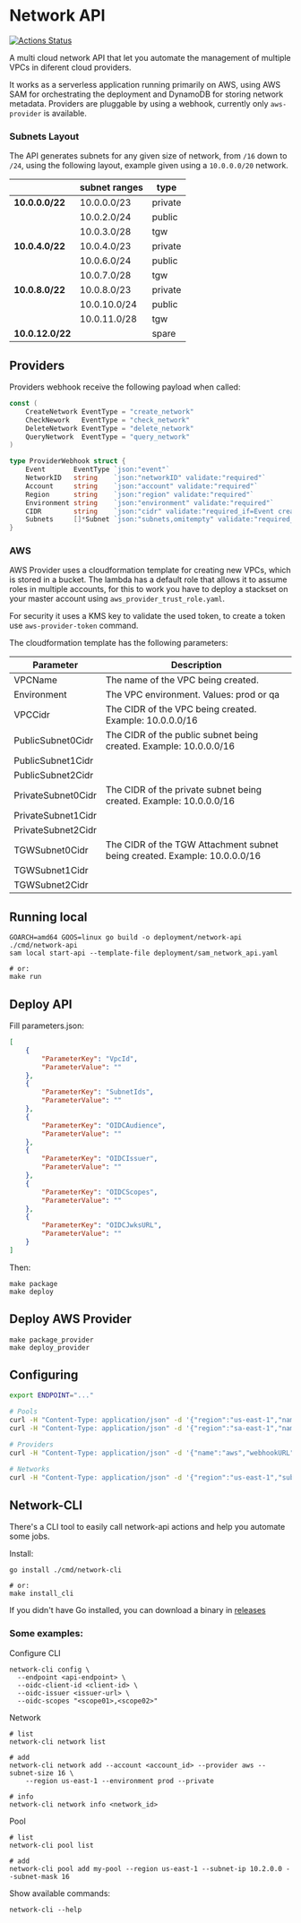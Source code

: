 # Network API

[![Actions Status](https://github.com/olxbr/network-api/actions/workflows/ci.yaml/badge.svg)](https://github.com/olxbr/network-api/actions)

A multi cloud network API that let you automate the management of multiple VPCs in diferent cloud providers.

It works as a serverless application running primarily on AWS, using AWS SAM for orchestrating the deployment and DynamoDB for storing network metadata. Providers are pluggable by using a webhook, currently only `aws-provider` is available.

### Subnets Layout

The API generates subnets for any given size of network, from `/16` down to `/24`, using the following layout, example given using a `10.0.0.0/20` network.

|                  | subnet ranges | type    |
|------------------|---------------|---------|
| **10.0.0.0/22**  | 10.0.0.0/23   | private |
|                  | 10.0.2.0/24   | public  |
|                  | 10.0.3.0/28   | tgw     |
| **10.0.4.0/22**  | 10.0.4.0/23   | private |
|                  | 10.0.6.0/24   | public  |
|                  | 10.0.7.0/28   | tgw     |
| **10.0.8.0/22**  | 10.0.8.0/23   | private |
|                  | 10.0.10.0/24  | public  |
|                  | 10.0.11.0/28  | tgw     |
| **10.0.12.0/22** |               | spare   |

## Providers

Providers webhook receive the following payload when called:

```go
const (
	CreateNetwork EventType = "create_network"
	CheckNework   EventType = "check_network"
	DeleteNetwork EventType = "delete_network"
	QueryNetwork  EventType = "query_network"
)

type ProviderWebhook struct {
	Event       EventType `json:"event"`
	NetworkID   string    `json:"networkID" validate:"required"`
	Account     string    `json:"account" validate:"required"`
	Region      string    `json:"region" validate:"required"`
	Environment string    `json:"environment" validate:"required"`
	CIDR        string    `json:"cidr" validate:"required_if=Event create_network,omitempty,cidr"`
	Subnets     []*Subnet `json:"subnets,omitempty" validate:"required_if=Event create_network,omitempty"`
}
```

### AWS

AWS Provider uses a cloudformation template for creating new VPCs, which is stored in a bucket. The lambda has a default role that allows it to assume roles in multiple accounts, for this to work you have to deploy a stackset on your master account using `aws_provider_trust_role.yaml`.

For security it uses a KMS key to validate the used token, to create a token use `aws-provider-token` command.

The cloudformation template has the following parameters:

| Parameter          | Description                                                               |
|--------------------|---------------------------------------------------------------------------|
| VPCName            | The name of the VPC being created.                                        |
| Environment        | The VPC environment. Values: prod or qa                                   |
| VPCCidr            | The CIDR of the VPC being created. Example: 10.0.0.0/16                   |
| PublicSubnet0Cidr  | The CIDR of the public subnet being created. Example: 10.0.0.0/16         |
| PublicSubnet1Cidr  |                                                                           |
| PublicSubnet2Cidr  |                                                                           |
| PrivateSubnet0Cidr | The CIDR of the private subnet being created. Example: 10.0.0.0/16        |
| PrivateSubnet1Cidr |                                                                           |
| PrivateSubnet2Cidr |                                                                           |
| TGWSubnet0Cidr     | The CIDR of the TGW Attachment subnet being created. Example: 10.0.0.0/16 |
| TGWSubnet1Cidr     |                                                                           |
| TGWSubnet2Cidr     |                                                                           |

## Running local

```
GOARCH=amd64 GOOS=linux go build -o deployment/network-api ./cmd/network-api
sam local start-api --template-file deployment/sam_network_api.yaml

# or:
make run
```

## Deploy API

Fill parameters.json:
```json
[
    {
        "ParameterKey": "VpcId",
        "ParameterValue": ""
    },
    {
        "ParameterKey": "SubnetIds",
        "ParameterValue": ""
    },
    {
        "ParameterKey": "OIDCAudience",
        "ParameterValue": ""
    },
    {
        "ParameterKey": "OIDCIssuer",
        "ParameterValue": ""
    },
    {
        "ParameterKey": "OIDCScopes",
        "ParameterValue": ""
    },
    {
        "ParameterKey": "OIDCJwksURL",
        "ParameterValue": ""
    }
]
```

Then:
```
make package
make deploy
```

## Deploy AWS Provider
```
make package_provider
make deploy_provider
```

## Configuring

```bash
export ENDPOINT="..."

# Pools
curl -H "Content-Type: application/json" -d '{"region":"us-east-1","name":"main-aws","subnetIP":"10.0.0.0","subnetMaxIP":"10.240.255.255"}' -v $ENDPOINT/api/v1/pools
curl -H "Content-Type: application/json" -d '{"region":"sa-east-1","name":"southamerica-aws","subnetIP":"10.240.0.0","subnetMask":16}' -v $ENDPOINT/api/v1/pools

# Providers
curl -H "Content-Type: application/json" -d '{"name":"aws","webhookURL":"https://something.localhost","apiToken":"1234token"}' -v $ENDPOINT/api/v1/providers

# Networks
curl -H "Content-Type: application/json" -d '{"region":"us-east-1","subnetSize":16,"account":"123","provider":"aws","environment":"prod","attachTGW":true,"privateSubnet":true,"publicSubnet":true}' -v $ENDPOINT/api/v1/networks
```

## Network-CLI
There's a CLI tool to easily call network-api actions and help you automate some jobs.

Install:
```
go install ./cmd/network-cli

# or:
make install_cli
```
If you didn't have Go installed, you can download a binary in [releases](https://github.com/olxbr/network-api/releases)


### Some examples:

Configure CLI
```
network-cli config \
  --endpoint <api-endpoint> \
  --oidc-client-id <client-id> \
  --oidc-issuer <issuer-url> \
  --oidc-scopes "<scope01>,<scope02>"
```

Network
```
# list
network-cli network list

# add
network-cli network add --account <account_id> --provider aws --subnet-size 16 \
    --region us-east-1 --environment prod --private

# info
network-cli network info <network_id>
```

Pool
```
# list
network-cli pool list

# add
network-cli pool add my-pool --region us-east-1 --subnet-ip 10.2.0.0 --subnet-mask 16
```

Show available commands:
```
network-cli --help
```
